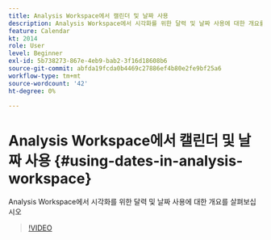 ```yaml
---
title: Analysis Workspace에서 캘린더 및 날짜 사용
description: Analysis Workspace에서 시각화를 위한 달력 및 날짜 사용에 대한 개요를 살펴보십시오
feature: Calendar
kt: 2014
role: User
level: Beginner
exl-id: 5b738273-867e-4eb9-bab2-3f16d18608b6
source-git-commit: abfda19fcda0b4469c27886ef4b80e2fe9bf25a6
workflow-type: tm+mt
source-wordcount: '42'
ht-degree: 0%

---
```


# Analysis Workspace에서 캘린더 및 날짜 사용 {#using-dates-in-analysis-workspace}

Analysis Workspace에서 시각화를 위한 달력 및 날짜 사용에 대한 개요를 살펴보십시오

>[!VIDEO](https://video.tv.adobe.com/v/30912/?quality=12&learn=on&captions=kor)
